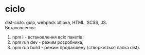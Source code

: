 # ciclo  
dist-ciclo:
gulp, webpack збірка, HTML, SCSS, JS.  
Встановлення:  
1. npm i - встановлення всіх пакетів;
2. npm run dev - режим розробника;
3. npm run build - режим продакшену (cтворюється папка dist).
